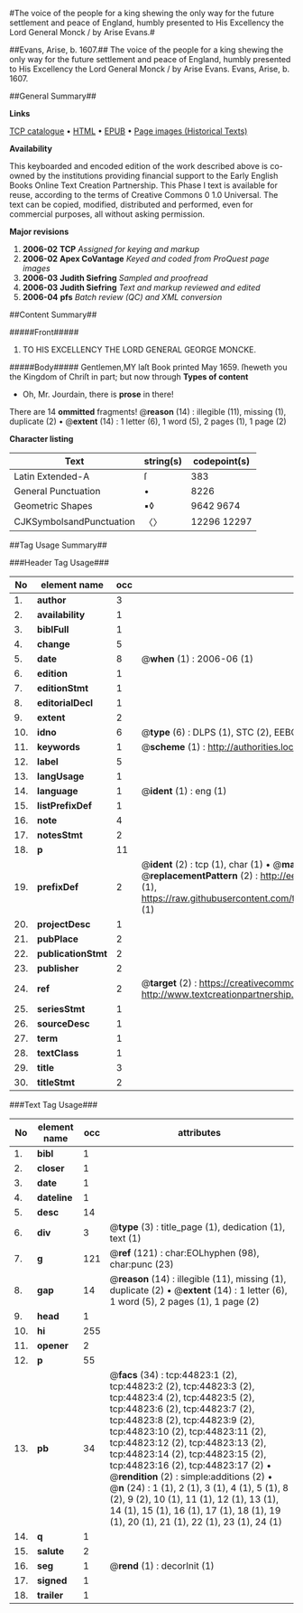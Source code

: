 #The voice of the people for a king shewing the only way for the future settlement and peace of England, humbly presented to His Excellency the Lord General Monck / by Arise Evans.#

##Evans, Arise, b. 1607.##
The voice of the people for a king shewing the only way for the future settlement and peace of England, humbly presented to His Excellency the Lord General Monck / by Arise Evans.
Evans, Arise, b. 1607.

##General Summary##

**Links**

[TCP catalogue](http://www.ota.ox.ac.uk/tcp/)  • 
[HTML](http://tei.it.ox.ac.uk/tcp/Texts-HTML/free/A38/A38780.html)  • 
[EPUB](http://tei.it.ox.ac.uk/tcp/Texts-EPUB/free/A38/A38780.epub) • 
[Page images (Historical Texts)](https://data.historicaltexts.jisc.ac.uk/view?pubId=eebo-10285548e&pageId=eebo-10285548e-44823-1)

**Availability**

This keyboarded and encoded edition of the
	       work described above is co-owned by the institutions
	       providing financial support to the Early English Books
	       Online Text Creation Partnership. This Phase I text is
	       available for reuse, according to the terms of Creative
	       Commons 0 1.0 Universal. The text can be copied,
	       modified, distributed and performed, even for
	       commercial purposes, all without asking permission.

**Major revisions**

1. __2006-02__ __TCP__ *Assigned for keying and markup*
1. __2006-02__ __Apex CoVantage__ *Keyed and coded from ProQuest page images*
1. __2006-03__ __Judith Siefring__ *Sampled and proofread*
1. __2006-03__ __Judith Siefring__ *Text and markup reviewed and edited*
1. __2006-04__ __pfs__ *Batch review (QC) and XML conversion*

##Content Summary##

#####Front#####

1. TO HIS EXCELLENCY THE LORD GENERAL GEORGE MONCKE.

#####Body#####
Gentlemen,MY laſt Book printed May 1659. ſheweth you the Kingdom of Chriſt in part; but now through 
**Types of content**

  * Oh, Mr. Jourdain, there is **prose** in there!

There are 14 **ommitted** fragments! 
 @__reason__ (14) : illegible (11), missing (1), duplicate (2)  •  @__extent__ (14) : 1 letter (6), 1 word (5), 2 pages (1), 1 page (2)

**Character listing**


|Text|string(s)|codepoint(s)|
|---|---|---|
|Latin Extended-A|ſ|383|
|General Punctuation|•|8226|
|Geometric Shapes|▪◊|9642 9674|
|CJKSymbolsandPunctuation|〈〉|12296 12297|

##Tag Usage Summary##

###Header Tag Usage###

|No|element name|occ|attributes|
|---|---|---|---|
|1.|__author__|3||
|2.|__availability__|1||
|3.|__biblFull__|1||
|4.|__change__|5||
|5.|__date__|8| @__when__ (1) : 2006-06 (1)|
|6.|__edition__|1||
|7.|__editionStmt__|1||
|8.|__editorialDecl__|1||
|9.|__extent__|2||
|10.|__idno__|6| @__type__ (6) : DLPS (1), STC (2), EEBO-CITATION (1), OCLC (1), VID (1)|
|11.|__keywords__|1| @__scheme__ (1) : http://authorities.loc.gov/ (1)|
|12.|__label__|5||
|13.|__langUsage__|1||
|14.|__language__|1| @__ident__ (1) : eng (1)|
|15.|__listPrefixDef__|1||
|16.|__note__|4||
|17.|__notesStmt__|2||
|18.|__p__|11||
|19.|__prefixDef__|2| @__ident__ (2) : tcp (1), char (1)  •  @__matchPattern__ (2) : ([0-9\-]+):([0-9IVX]+) (1), (.+) (1)  •  @__replacementPattern__ (2) : http://eebo.chadwyck.com/downloadtiff?vid=$1&page=$2 (1), https://raw.githubusercontent.com/textcreationpartnership/Texts/master/tcpchars.xml#$1 (1)|
|20.|__projectDesc__|1||
|21.|__pubPlace__|2||
|22.|__publicationStmt__|2||
|23.|__publisher__|2||
|24.|__ref__|2| @__target__ (2) : https://creativecommons.org/publicdomain/zero/1.0/ (1), http://www.textcreationpartnership.org/docs/. (1)|
|25.|__seriesStmt__|1||
|26.|__sourceDesc__|1||
|27.|__term__|1||
|28.|__textClass__|1||
|29.|__title__|3||
|30.|__titleStmt__|2||


###Text Tag Usage###

|No|element name|occ|attributes|
|---|---|---|---|
|1.|__bibl__|1||
|2.|__closer__|1||
|3.|__date__|1||
|4.|__dateline__|1||
|5.|__desc__|14||
|6.|__div__|3| @__type__ (3) : title_page (1), dedication (1), text (1)|
|7.|__g__|121| @__ref__ (121) : char:EOLhyphen (98), char:punc (23)|
|8.|__gap__|14| @__reason__ (14) : illegible (11), missing (1), duplicate (2)  •  @__extent__ (14) : 1 letter (6), 1 word (5), 2 pages (1), 1 page (2)|
|9.|__head__|1||
|10.|__hi__|255||
|11.|__opener__|2||
|12.|__p__|55||
|13.|__pb__|34| @__facs__ (34) : tcp:44823:1 (2), tcp:44823:2 (2), tcp:44823:3 (2), tcp:44823:4 (2), tcp:44823:5 (2), tcp:44823:6 (2), tcp:44823:7 (2), tcp:44823:8 (2), tcp:44823:9 (2), tcp:44823:10 (2), tcp:44823:11 (2), tcp:44823:12 (2), tcp:44823:13 (2), tcp:44823:14 (2), tcp:44823:15 (2), tcp:44823:16 (2), tcp:44823:17 (2)  •  @__rendition__ (2) : simple:additions (2)  •  @__n__ (24) : 1 (1), 2 (1), 3 (1), 4 (1), 5 (1), 8 (2), 9 (2), 10 (1), 11 (1), 12 (1), 13 (1), 14 (1), 15 (1), 16 (1), 17 (1), 18 (1), 19 (1), 20 (1), 21 (1), 22 (1), 23 (1), 24 (1)|
|14.|__q__|1||
|15.|__salute__|2||
|16.|__seg__|1| @__rend__ (1) : decorInit (1)|
|17.|__signed__|1||
|18.|__trailer__|1||
